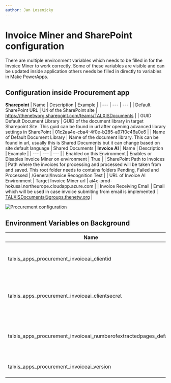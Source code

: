 ```yaml
---
author: Jan Losenicky
---
```


# Invoice Miner and SharePoint configuration

There are multiple environment variables which needs to be filled in for the Invoice Miner to work correctly. Some of these variables are visible and can be updated inside application others needs be filled in directly to variables in Make PowerApps.

## Configuration inside Procurement app
**Sharepoint**
| Name | Description | Example |
| --- | --- | --- |
| Default SharePoint URL | Url of the SharePoint site | https://thenetworg.sharepoint.com/teams/TALXISDocuments |
| GUID Default Document Library | GUID of the document library in target Sharepoint Site. This guid can be found in url after opening advanced library settings in SharePoint | 01c2aa4e-cba4-4f0e-b285-a97f0c46a0e6 |
| Name of Default Document Library | Name of the document library. This can be found in url, usually this is Shared Documents but it can change based on site default language | Shared Documents |
**Invoice AI**
| Name | Description | Example |
| --- | --- | --- |
| Enabled on this Environment | Enables or Disables Invoice Miner on environment | True |
| SharePoint Path to Invoices | Path where the invoices for processing and processed will be taken from and saved. This root folder needs to contains folders Pending, Failed and Processed | /General/Invoice Recognition Test |
| URL of Invoice AI Environment | Target Invoice Miner url | ai4e-prod-hokusai.northeurope.cloudapp.azure.com |
| Invoice Receiving Email | Email which will be used in case invoice submiting from email is implemented | TALXISDocuments@groups.thenetw.org |

![Procurement configuration](/.attachments/Procurement/invoice-miner-in-app-configuration.png)

## Environment Variables on Background

| Name | Description | Example |
| --- | --- | --- |
| talxis_apps_procurement_invoiceai_clientid | Client ID for acessing and running Invoice Miner | ... |
| talxis_apps_procurement_invoiceai_clientsecret | Client Secret for acessing and running Invoice Miner | ... |
| talxis_apps_procurement_invoiceai_numberofextractedpages_default | Number of pages that should be extracted from invoices | 4 (default) |
| talxis_apps_procurement_invoiceai_version | Version of Invoice Miner | v2.2 |